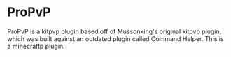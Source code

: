 # ProPvP
ProPvP is a kitpvp plugin based off of Mussonking's original kitpvp plugin, which was built against an outdated plugin called 
Command Helper. This is a minecraftp plugin.
